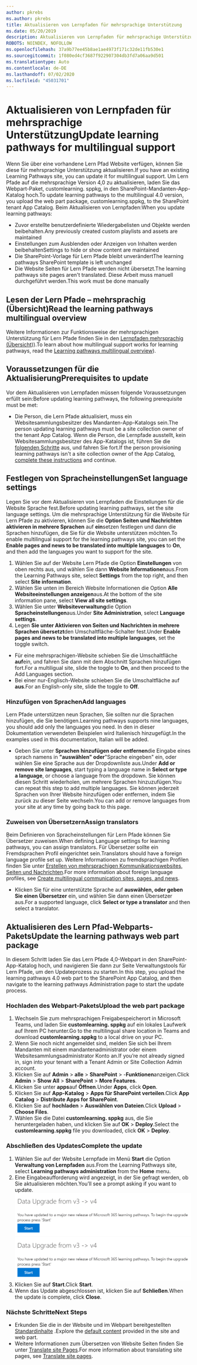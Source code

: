 ```yaml
---
author: pkrebs
ms.author: pkrebs
title: Aktualisieren von Lernpfaden für mehrsprachige Unterstützung
ms.date: 05/20/2019
description: Aktualisieren von Lernpfaden für mehrsprachige Unterstützung
ROBOTS: NOINDEX, NOFOLLOW
ms.openlocfilehash: 37a9b77ee45b8ae1ae4973f171c32de11fb530e1
ms.sourcegitcommit: 1f080ed4cf3687f922907304db3fd7a06aa9d501
ms.translationtype: Auto
ms.contentlocale: de-DE
ms.lasthandoff: 07/02/2020
ms.locfileid: "45031701"
---
```

# <a name="update-learning-pathways-for-multilingual-support"></a><span data-ttu-id="e537b-103">Aktualisieren von Lernpfaden für mehrsprachige Unterstützung</span><span class="sxs-lookup"><span data-stu-id="e537b-103">Update learning pathways for multilingual support</span></span>
<span data-ttu-id="e537b-104">Wenn Sie über eine vorhandene Lern Pfad Website verfügen, können Sie diese für mehrsprachige Unterstützung aktualisieren.</span><span class="sxs-lookup"><span data-stu-id="e537b-104">If you have an existing Learning Pathways site, you can update it for multilingual support.</span></span> <span data-ttu-id="e537b-105">Um Lern Pfade auf die mehrsprachige Version 4,0 zu aktualisieren, laden Sie das Webpart-Paket, customlearning. sppkg, in den SharePoint-Mandanten-App-Katalog hoch.</span><span class="sxs-lookup"><span data-stu-id="e537b-105">To update learning pathways to the multilingual 4.0 version, you upload the web part package, customlearning.sppkg, to the SharePoint tenant App Catalog.</span></span> <span data-ttu-id="e537b-106">Beim Aktualisieren von Lernpfaden:</span><span class="sxs-lookup"><span data-stu-id="e537b-106">When you update learning pathways:</span></span>  

- <span data-ttu-id="e537b-107">Zuvor erstellte benutzerdefinierte Wiedergabelisten und Objekte werden beibehalten.</span><span class="sxs-lookup"><span data-stu-id="e537b-107">Any previously created custom playlists and assets are maintained</span></span>
- <span data-ttu-id="e537b-108">Einstellungen zum Ausblenden oder Anzeigen von Inhalten werden beibehalten</span><span class="sxs-lookup"><span data-stu-id="e537b-108">Settings to hide or show content are maintained</span></span>
- <span data-ttu-id="e537b-109">Die SharePoint-Vorlage für Lern Pfade bleibt unverändert</span><span class="sxs-lookup"><span data-stu-id="e537b-109">The learning pathways SharePoint template is left unchanged</span></span>
- <span data-ttu-id="e537b-110">Die Website Seiten für Lern Pfade werden nicht übersetzt.</span><span class="sxs-lookup"><span data-stu-id="e537b-110">The learning pathways site pages aren't translated.</span></span> <span data-ttu-id="e537b-111">Diese Arbeit muss manuell durchgeführt werden.</span><span class="sxs-lookup"><span data-stu-id="e537b-111">This work must be done manually</span></span>

## <a name="read-the-learning-pathways-multilingual-overview"></a><span data-ttu-id="e537b-112">Lesen der Lern Pfade – mehrsprachig (Übersicht)</span><span class="sxs-lookup"><span data-stu-id="e537b-112">Read the learning pathways multilingual overview</span></span>
<span data-ttu-id="e537b-113">Weitere Informationen zur Funktionsweise der mehrsprachigen Unterstützung für Lern Pfade finden Sie in den [Lernpfaden mehrsprachig (Übersicht](custom_overview_ml.md))).</span><span class="sxs-lookup"><span data-stu-id="e537b-113">To learn about how multilingual support works for learning pathways, read the [Learning pathways multilingual overview](custom_overview_ml.md)).</span></span> 

## <a name="prerequisites-to-update"></a><span data-ttu-id="e537b-114">Voraussetzungen für die Aktualisierung</span><span class="sxs-lookup"><span data-stu-id="e537b-114">Prerequisites to update</span></span>
<span data-ttu-id="e537b-115">Vor dem Aktualisieren von Lernpfaden müssen folgende Voraussetzungen erfüllt sein:</span><span class="sxs-lookup"><span data-stu-id="e537b-115">Before updating learning pathways, the following prerequisite must be met:</span></span>
- <span data-ttu-id="e537b-116">Die Person, die Lern Pfade aktualisiert, muss ein Websitesammlungsbesitzer des Mandanten-App-Katalogs sein.</span><span class="sxs-lookup"><span data-stu-id="e537b-116">The person updating learning pathways must be a site collection owner of the tenant App Catalog.</span></span> <span data-ttu-id="e537b-117">Wenn die Person, die Lernpfade ausstellt, kein Websitesammlungsbesitzer des App-Katalogs ist, führen Sie die [folgenden Schritte](addappadmin.md) aus, und fahren Sie fort.</span><span class="sxs-lookup"><span data-stu-id="e537b-117">If the person provisioning learning pathways isn't a site collection owner of the App Catalog, [complete these instructions](addappadmin.md) and continue.</span></span> 

## <a name="set-language-settings"></a><span data-ttu-id="e537b-118">Festlegen von Spracheinstellungen</span><span class="sxs-lookup"><span data-stu-id="e537b-118">Set language settings</span></span> 
<span data-ttu-id="e537b-119">Legen Sie vor dem Aktualisieren von Lernpfaden die Einstellungen für die Website Sprache fest.</span><span class="sxs-lookup"><span data-stu-id="e537b-119">Before updating learning pathways, set the site language settings.</span></span> <span data-ttu-id="e537b-120">Um die mehrsprachige Unterstützung für die Website für Lern Pfade zu aktivieren, können Sie die **Option Seiten und Nachrichten aktivieren in mehrere Sprachen** auf **ein**setzen festlegen und dann die Sprachen hinzufügen, die Sie für die Website unterstützen möchten.</span><span class="sxs-lookup"><span data-stu-id="e537b-120">To enable multilingual support for the learning pathways site, you can set the **Enable pages and news to be translated into multiple languages** to **On**, and then add the languages you want to support for the site.</span></span>
1.  <span data-ttu-id="e537b-121">Wählen Sie auf der Website Lern Pfade die Option **Einstellungen** von oben rechts aus, und wählen Sie dann **Website Informationen**aus.</span><span class="sxs-lookup"><span data-stu-id="e537b-121">From the Learning Pathways site, select **Settings** from the top right, and then select **Site information**.</span></span>
2.  <span data-ttu-id="e537b-122">Wählen Sie unten im Bereich Website Informationen die Option **Alle Websiteeinstellungen anzeigen**aus.</span><span class="sxs-lookup"><span data-stu-id="e537b-122">At the bottom of the site information pane, select **View all site settings**.</span></span>
3.  <span data-ttu-id="e537b-123">Wählen Sie unter **Websiteverwaltung**die Option **Spracheinstellungen**aus.</span><span class="sxs-lookup"><span data-stu-id="e537b-123">Under **Site Administration**, select **Language settings**.</span></span>
4.  <span data-ttu-id="e537b-124">Legen **Sie unter Aktivieren von Seiten und Nachrichten in mehrere Sprachen übersetzt**den Umschaltfläche-Schalter fest.</span><span class="sxs-lookup"><span data-stu-id="e537b-124">Under **Enable pages and news to be translated into multiple languages**, set the toggle switch.</span></span> 
- <span data-ttu-id="e537b-125">Für eine mehrsprachigen-Website schieben Sie die Umschaltfläche **auf**ein, und fahren Sie dann mit dem Abschnitt Sprachen hinzufügen fort.</span><span class="sxs-lookup"><span data-stu-id="e537b-125">For a multiligual site, slide the toggle to **On**, and then proceed to the Add Languages section.</span></span> 
- <span data-ttu-id="e537b-126">Bei einer nur-Englisch-Website schieben Sie die Umschaltfläche auf **aus**.</span><span class="sxs-lookup"><span data-stu-id="e537b-126">For an English-only site, slide the toggle to **Off**.</span></span>

### <a name="add-languages"></a><span data-ttu-id="e537b-127">Hinzufügen von Sprachen</span><span class="sxs-lookup"><span data-stu-id="e537b-127">Add languages</span></span>
<span data-ttu-id="e537b-128">Lern Pfade unterstützen neun Sprachen, Sie sollten nur die Sprachen hinzufügen, die Sie benötigen.</span><span class="sxs-lookup"><span data-stu-id="e537b-128">Learning pathways supports nine languages, you should add only the languages you need.</span></span> <span data-ttu-id="e537b-129">In den in dieser Dokumentation verwendeten Beispielen wird Italienisch hinzugefügt.</span><span class="sxs-lookup"><span data-stu-id="e537b-129">In the examples used in this documentation, Italian will be added.</span></span> 
- <span data-ttu-id="e537b-130">Geben Sie unter **Sprachen hinzufügen oder entfernen**die Eingabe eines sprach namens in **"auswählen" oder**"Sprache eingeben" ein, oder wählen Sie eine Sprache aus der Dropdownliste aus.</span><span class="sxs-lookup"><span data-stu-id="e537b-130">Under **Add or remove site languages**, start typing a language name in **Select or type a language**, or choose a language from the dropdown.</span></span> <span data-ttu-id="e537b-131">Sie können diesen Schritt wiederholen, um mehrere Sprachen hinzuzufügen.</span><span class="sxs-lookup"><span data-stu-id="e537b-131">You can repeat this step to add multiple languages.</span></span> <span data-ttu-id="e537b-132">Sie können jederzeit Sprachen von Ihrer Website hinzufügen oder entfernen, indem Sie zurück zu dieser Seite wechseln.</span><span class="sxs-lookup"><span data-stu-id="e537b-132">You can add or remove languages from your site at any time by going back to this page.</span></span>
 
### <a name="assign-translators"></a><span data-ttu-id="e537b-133">Zuweisen von Übersetzern</span><span class="sxs-lookup"><span data-stu-id="e537b-133">Assign translators</span></span>
<span data-ttu-id="e537b-134">Beim Definieren von Spracheinstellungen für Lern Pfade können Sie Übersetzer zuweisen.</span><span class="sxs-lookup"><span data-stu-id="e537b-134">When defining Language settings for learning pathways, you can assign translators.</span></span> <span data-ttu-id="e537b-135">Für Übersetzer sollte ein Fremdsprachen Profil eingerichtet sein.</span><span class="sxs-lookup"><span data-stu-id="e537b-135">Translators should have a foreign language profile set up.</span></span> <span data-ttu-id="e537b-136">Weitere Informationen zu fremdsprachigen Profilen finden Sie unter [Erstellen von mehrsprachigen Kommunikationswebsites, Seiten und Nachrichten](https://support.office.com/article/2bb7d610-5453-41c6-a0e8-6f40b3ed750c).</span><span class="sxs-lookup"><span data-stu-id="e537b-136">For more information about foreign language profiles, see [Create multilingual communication sites, pages, and news](https://support.office.com/article/2bb7d610-5453-41c6-a0e8-6f40b3ed750c).</span></span>  
- <span data-ttu-id="e537b-137">Klicken Sie für eine unterstützte Sprache auf **auswählen, oder geben Sie einen Übersetzer** ein, und wählen Sie dann einen Übersetzer aus.</span><span class="sxs-lookup"><span data-stu-id="e537b-137">For a supported language, click **Select or type a translator** and then select a translator.</span></span> 

## <a name="update-the-learning-pathways-web-part-package"></a><span data-ttu-id="e537b-138">Aktualisieren des Lern Pfad-Webparts-Pakets</span><span class="sxs-lookup"><span data-stu-id="e537b-138">Update the learning pathways web part package</span></span>
<span data-ttu-id="e537b-139">In diesem Schritt laden Sie das Lern Pfade 4,0-Webpart in den SharePoint-App-Katalog hoch, und navigieren Sie dann zur Seite Verwaltungstools für Lern Pfade, um den Updateprozess zu starten.</span><span class="sxs-lookup"><span data-stu-id="e537b-139">In this step, you upload the learning pathways 4.0 web part to the SharePoint App Catalog, and then navigate to the learning pathways Administration page to start the update process.</span></span>

### <a name="upload-the-web-part-package"></a><span data-ttu-id="e537b-140">Hochladen des Webpart-Pakets</span><span class="sxs-lookup"><span data-stu-id="e537b-140">Upload the web part package</span></span>
1.  <span data-ttu-id="e537b-141">Wechseln Sie zum mehrsprachigen Freigabespeicherort in Microsoft Teams, und laden Sie **customlearning. sppkg** auf ein lokales Laufwerk auf Ihrem PC herunter.</span><span class="sxs-lookup"><span data-stu-id="e537b-141">Go to the multilingual share location in Teams and download **customlearning.sppkg** to a local drive on your PC.</span></span> 
2.  <span data-ttu-id="e537b-142">Wenn Sie noch nicht angemeldet sind, melden Sie sich bei Ihrem Mandanten mit einem mandantenadministrator oder einem Websitesammlungsadministrator Konto an.</span><span class="sxs-lookup"><span data-stu-id="e537b-142">If you’re not already signed in, sign into your tenant with a Tenant Admin or Site Collection Admin account.</span></span> 
3.  <span data-ttu-id="e537b-143">Klicken Sie auf **Admin**  >  **alle**  >  **SharePoint**  >  -**Funktionen**anzeigen.</span><span class="sxs-lookup"><span data-stu-id="e537b-143">Click **Admin** > **Show All** > **SharePoint** > **More Features**.</span></span> 
4.  <span data-ttu-id="e537b-144">Klicken Sie unter **apps**auf **Öffnen**.</span><span class="sxs-lookup"><span data-stu-id="e537b-144">Under **Apps**, click **Open**.</span></span> 
5.  <span data-ttu-id="e537b-145">Klicken Sie auf **App-Katalog**  >  **Apps für SharePoint verteilen**.</span><span class="sxs-lookup"><span data-stu-id="e537b-145">Click **App Catalog** > **Distribute Apps for SharePoint**.</span></span> 
6.  <span data-ttu-id="e537b-146">Klicken Sie auf **hochladen**  >  **Auswählen von Dateien**.</span><span class="sxs-lookup"><span data-stu-id="e537b-146">Click **Upload** > **Choose Files**.</span></span> 
7.  <span data-ttu-id="e537b-147">Wählen Sie die Datei **customlearning. sppkg** aus, die Sie heruntergeladen haben, und klicken Sie auf **OK**  >  **Deploy**.</span><span class="sxs-lookup"><span data-stu-id="e537b-147">Select the **customlearning.sppkg** file you downloaded, click **OK** > **Deploy**.</span></span> 

### <a name="complete-the-update"></a><span data-ttu-id="e537b-148">Abschließen des Updates</span><span class="sxs-lookup"><span data-stu-id="e537b-148">Complete the update</span></span>
1.  <span data-ttu-id="e537b-149">Wählen Sie auf der Website Lernpfade im Menü **Start** die Option **Verwaltung von Lernpfaden** aus.</span><span class="sxs-lookup"><span data-stu-id="e537b-149">From the Learning Pathways site, select **Learning pathways administration** from the **Home** menu.</span></span> 
2.  <span data-ttu-id="e537b-150">Eine Eingabeaufforderung wird angezeigt, in der Sie gefragt werden, ob Sie aktualisieren möchten.</span><span class="sxs-lookup"><span data-stu-id="e537b-150">You’ll see a prompt asking if you want to update.</span></span> 
<span data-ttu-id="e537b-151">![custom_update_adminprompt_ml.png](media/custom_update_adminprompt_ml.png)</span><span class="sxs-lookup"><span data-stu-id="e537b-151">![custom_update_adminprompt_ml.png](media/custom_update_adminprompt_ml.png)</span></span>
3.  <span data-ttu-id="e537b-152">Klicken Sie auf **Start**.</span><span class="sxs-lookup"><span data-stu-id="e537b-152">Click **Start**.</span></span> 
4. <span data-ttu-id="e537b-153">Wenn das Update abgeschlossen ist, klicken Sie auf **Schließen**.</span><span class="sxs-lookup"><span data-stu-id="e537b-153">When the update is complete, click **Close**.</span></span> 

### <a name="next-steps"></a><span data-ttu-id="e537b-154">Nächste Schritte</span><span class="sxs-lookup"><span data-stu-id="e537b-154">Next Steps</span></span>
- <span data-ttu-id="e537b-155">Erkunden Sie die in der Website und im Webpart bereitgestellten [Standardinhalte](custom_exploresite.md) .</span><span class="sxs-lookup"><span data-stu-id="e537b-155">Explore the [default content](custom_exploresite.md) provided in the site and web part.</span></span>
- <span data-ttu-id="e537b-156">Weitere Informationen zum Übersetzen von Website Seiten finden Sie unter [Translate site Pages](custom_translate_page_ml.md).</span><span class="sxs-lookup"><span data-stu-id="e537b-156">For more information about translating site pages, see [Translate site pages](custom_translate_page_ml.md).</span></span> 

